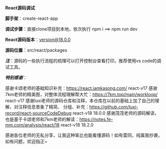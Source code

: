 **React源码调试**

**脚手架**：create-react-app

**调试步骤**：直接clone项目到本地，依次执行 npm i  ==> npm run dev

**React源码版本**：version@18.0.0

**源码位置**：src/react/packages

***注***：源码的一些执行流程的梳理可以打开控制台查看打印。推荐使用vs code的调试工具。

***特别感谢***：

感谢卡颂老师的基础知识补充：https://react.iamkasong.com/  react-v17
感谢7km老师的精美图，对整体流程理解帮大忙：https://7km.top/main/workloop/ react-v17
感谢luxi老师的源码仓库和注释，本仓库在以前的基础上加了自己的理解，对注释信息景象了精简、
分组、补充：https://github.com/luxi-record/react-sourceCodeDebug react-v18 18.0.0
感谢茂茂老师的源码解读，也是基于卡颂老师和7km老师的解读：https://notes.fe-mm.com/analysis/react/18 react-v18 18.2.0

感谢各位老师的无私分享，让我这种笨比也能看懂源码！如有雷同，纯属我抄袭，如有问题，欢迎指正~


